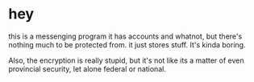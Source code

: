 # hey
this is a messenging program
it has accounts and whatnot, but there's nothing much to be protected from. it just stores stuff. It's kinda boring.


Also, the encryption is really stupid, but it's not like its a matter of even provincial security, let alone federal or national.
<!--
You've found this, so I'll let you in on a secret: it's a Caesar Cipher with a key of -2, and the alphabet is unicode.
-->
